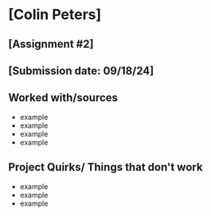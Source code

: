 # [Colin Peters]
## [Assignment #2]
## [Submission date: 09/18/24]
## Worked with/sources 
* example
* example
* example
* example
## Project Quirks/ Things that don't work
* example
* example
* example
